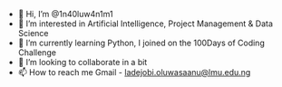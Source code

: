- 👋 Hi, I’m @1n40luw4n1m1
- 👀 I’m interested in Artificial Intelligence, Project Management & Data Science
- 🌱 I’m currently learning Python, I joined on the 100Days of Coding Challenge
- 💞️ I’m looking to collaborate in a bit
- 📫 How to reach me Gmail - ladejobi.oluwasaanu@lmu.edu.ng

<!---
1n40luw4n1m1/1n40luw4n1m1 is a ✨ special ✨ repository because its `README.md` (this file) appears on your GitHub profile.
You can click the Preview link to take a look at your changes.
--->
